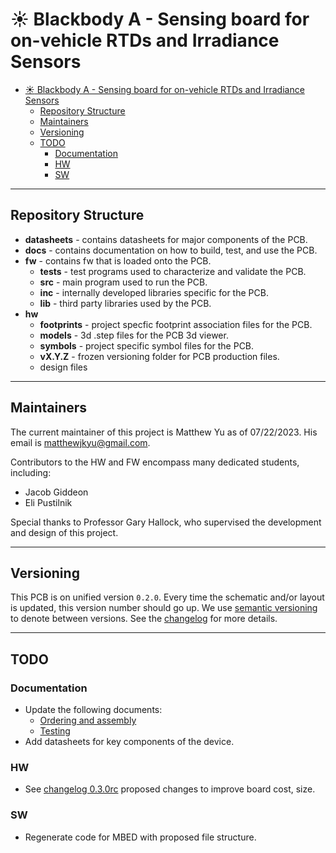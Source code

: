 # :sunny: Blackbody A - Sensing board for on-vehicle RTDs and Irradiance Sensors

- [:sunny: Blackbody A - Sensing board for on-vehicle RTDs and Irradiance Sensors](#sunny-blackbody-a---sensing-board-for-on-vehicle-rtds-and-irradiance-sensors)
  - [Repository Structure](#repository-structure)
  - [Maintainers](#maintainers)
  - [Versioning](#versioning)
  - [TODO](#todo)
    - [Documentation](#documentation)
    - [HW](#hw)
    - [SW](#sw)

---

## Repository Structure

- **datasheets** - contains datasheets for major components of the PCB.
- **docs** - contains documentation on how to build, test, and use the PCB.
- **fw** - contains fw that is loaded onto the PCB.
  - **tests** - test programs used to characterize and validate the PCB.
  - **src** - main program used to run the PCB.
  - **inc** - internally developed libraries specific for the PCB.
  - **lib** - third party libraries used by the PCB.
- **hw**
  - **footprints** - project specfic footprint association files for the PCB.
  - **models** - 3d .step files for the PCB 3d viewer.
  - **symbols** - project specific symbol files for the PCB.
  - **vX.Y.Z** - frozen versioning folder for PCB production files.
  - design files

---

## Maintainers

The current maintainer of this project is Matthew Yu as of 07/22/2023. His email
is [matthewjkyu@gmail.com](matthewjkyu@gmail.com).

Contributors to the HW and FW encompass many dedicated students, including:

- Jacob Giddeon
- Eli Pustilnik

Special thanks to Professor Gary Hallock, who supervised the development and
design of this project.

---

## Versioning

This PCB is on unified version `0.2.0`. Every time the schematic and/or layout
is updated, this version number should go up. We use [semantic
versioning](https://semver.org/) to denote between versions. See the
[changelog](./docs/CHANGELOG.md) for more details.

---

## TODO

### Documentation

- Update the following documents:
  - [Ordering and assembly](./docs/ORDERING_AND_ASSEMBLY.md)
  - [Testing](./docs/TESTING.md)
- Add datasheets for key components of the device.

### HW

- See [changelog 0.3.0rc](./docs/CHANGELOG.md#030rc-proposed) proposed changes to improve board cost, size.

### SW

- Regenerate code for MBED with proposed file structure.